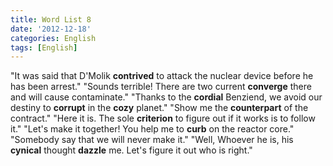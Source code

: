 ```yaml
---
title: Word List 8
date: '2012-12-18'
categories: English
tags: [English]
---
```


"It was said that D'Molik **contrived** to attack the nuclear device before he has been arrest." "Sounds terrible! There are two current **converge** there and will cause contaminate." "Thanks to the **cordial** Benziend, we avoid our destiny to **corrupt** in the **cozy** planet." "Show me the **counterpart** of the contract." "Here it is. The sole **criterion** to figure out if it works is to follow it." "Let's make it together! You help me to **curb** on the reactor core." "Somebody say that we will never make it." "Well, Whoever he is, his **cynical** thought **dazzle** me. Let's figure it out who is right."